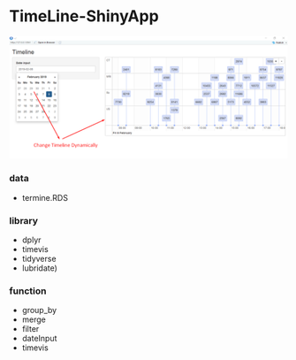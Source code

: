 # TimeLine-ShinyApp

![BigData_Timelin](./Shiny_BigData_Timeline.png)

### data
-	termine.RDS

### library
-	dplyr 
-	timevis
-	tidyverse
-	lubridate)

### function
-	group_by
-	merge
-	filter
-	dateInput
-	timevis



